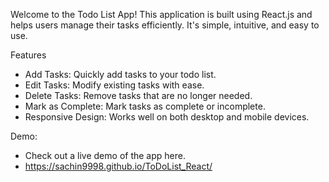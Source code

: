 Welcome to the Todo List App! This application is built using React.js and helps users manage their tasks efficiently. It's simple, intuitive, and easy to use.

Features

- Add Tasks: Quickly add tasks to your todo list.
- Edit Tasks: Modify existing tasks with ease.
- Delete Tasks: Remove tasks that are no longer needed.
- Mark as Complete: Mark tasks as complete or incomplete.
- Responsive Design: Works well on both desktop and mobile devices.

Demo:
- Check out a live demo of the app here.
- https://sachin9998.github.io/ToDoList_React/